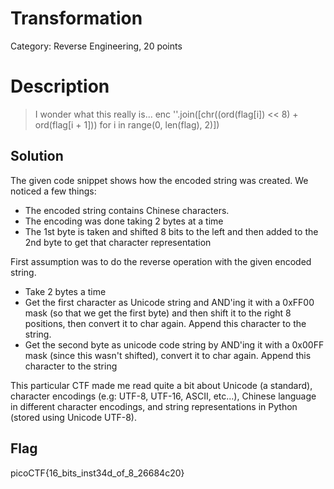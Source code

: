 # Transformation
Category: Reverse Engineering, 20 points

# Description

> I wonder what this really is... enc ''.join([chr((ord(flag[i]) << 8) + ord(flag[i + 1])) for i in range(0, len(flag), 2)])

## Solution
The given code snippet shows how the encoded string was created. 
We noticed a few things:
* The encoded string contains Chinese characters.
* The encoding was done taking 2 bytes at a time
* The 1st byte is taken and shifted 8 bits to the left and then added to the
  2nd byte to get that character representation



First assumption was to do the reverse operation with the given encoded
string.

* Take 2 bytes a time
* Get the first character as Unicode string and AND'ing it with a 0xFF00 mask (so
  that we get the first byte) and then shift it to the right 8 positions, then
  convert it to char again.
  Append this character to the string.
* Get the second byte as unicode code string by AND'ing it with a 0x00FF mask
  (since this wasn't shifted), convert it to char again.
  Append this character to the string

This particular CTF made me read quite a bit about Unicode (a standard), character
encodings (e.g: UTF-8, UTF-16, ASCII, etc...), Chinese language in different
character encodings, and string representations in Python (stored using
Unicode UTF-8).

## Flag
picoCTF{16_bits_inst34d_of_8_26684c20}
